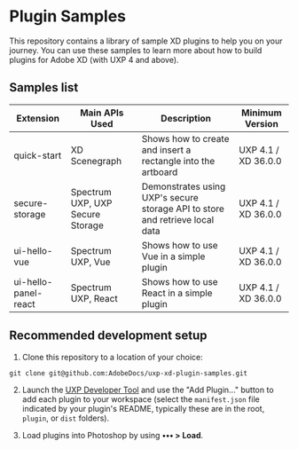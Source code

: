 # Plugin Samples

This repository contains a library of sample XD plugins to help you on your journey. You can use these samples to learn more about how to build plugins for Adobe XD (with UXP 4 and above).

## Samples list

| Extension                           | Main APIs Used                                  | Description                                                                                                            | Minimum Version |
| ----------------------------------- | ----------------------------------------------- | ---------------------------------------------------------------------------------------------------------------------- | --------------- |
quick-start | XD Scenegraph | Shows how to create and insert a rectangle into the artboard | UXP 4.1 / XD 36.0.0
secure-storage | Spectrum UXP, UXP Secure Storage | Demonstrates using UXP's secure storage API to store and retrieve local data | UXP 4.1 / XD 36.0.0
ui-hello-vue | Spectrum UXP, Vue | Shows how to use Vue in a simple plugin | UXP 4.1 / XD 36.0.0
ui-hello-panel-react | Spectrum UXP, React | Shows how to use React in a simple plugin | UXP 4.1 / XD 36.0.0

## Recommended development setup

1. Clone this repository to a location of your choice:

```
git clone git@github.com:AdobeDocs/uxp-xd-plugin-samples.git
```

2. Launch the [UXP Developer Tool](https://www.adobe.io/photoshop/uxp/devtool/) and use the "Add Plugin..." button to add each plugin to your workspace (select the `manifest.json` file indicated by your plugin's README, typically these are in the root, `plugin`, or `dist` folders).

3. Load plugins into Photoshop by using **••• > Load**.
